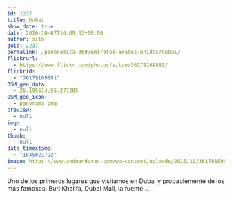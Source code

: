 ```yaml
---
id: 2237
title: Dubai
show_date: true
date: 2016-10-07T16:09:33+00:00
author: sito
guid: 2237
permalink: /panoramica-360/emiratos-arabes-unidos/dubai/
flickrurl:
  - https://www.flickr.com/photos/sitoo/36179109881/
flickrid:
  - "36179109881"
OSM_geo_data:
  - 25.195514,55.277205
OSM_geo_icon:
  - panorama.png
preview:
  - null
img:
  - null
thumb:
  - null
data_timestamp:
  - "1645021792"
image: https://www.andeandaran.com/wp-content/uploads/2016/10/36179109881_31ce325d78_z.jpg
---
```

Uno de los primeros lugares que visitamos en Dubai y probablemente de los más famosos: Burj Khalifa, Dubai Mall, la fuente&#8230;